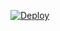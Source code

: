 

[![Deploy](https://www.herokucdn.com/deploy/button.svg)](https://heroku.com/deploy?template=https://github.com/vusalgizli/loungetagger)



